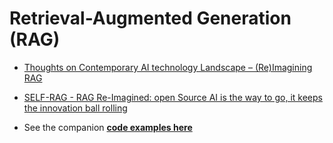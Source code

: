# Retrieval-Augmented Generation (RAG)
- [Thoughts on Contemporary AI technology Landscape – (Re)Imagining RAG](/RAG/reimagined.md)

- [SELF-RAG - RAG Re-Imagined: open Source AI is the way to go, it keeps the innovation ball rolling](/RAG/self-rag.md)

- See the companion [**code examples here**](/RAG)
